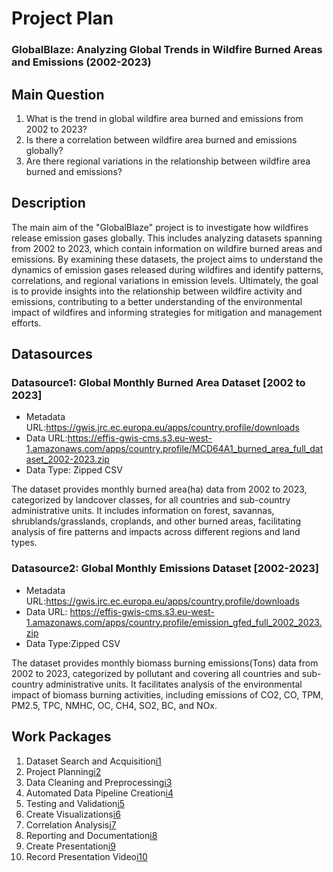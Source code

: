 # Project Plan

### GlobalBlaze: Analyzing Global Trends in Wildfire Burned Areas and Emissions (2002-2023)

## Main Question

1. What is the trend in global wildfire area burned and emissions from 2002 to 2023?
2. Is there a correlation between wildfire area burned and emissions globally?
3. Are there regional variations in the relationship between wildfire area burned and emissions?

## Description

<!-- Describe your data science project in max. 200 words. Consider writing about why and how you attempt it. -->
The main aim of the "GlobalBlaze" project is to investigate how wildfires release emission gases globally. This includes analyzing datasets spanning from 2002 to 2023, which contain information on
wildfire burned areas and emissions. By examining these datasets, the project aims to understand the dynamics of emission gases released during wildfires and identify patterns, correlations, and regional variations in emission levels. Ultimately, the goal is to provide insights into the relationship between wildfire activity and emissions, contributing to a better understanding of the environmental impact of wildfires and informing strategies for mitigation and management efforts.

## Datasources

<!-- Describe each datasources you plan to use in a section. Use the prefic "DatasourceX" where X is the id of the datasource. -->

### Datasource1: Global Monthly Burned Area Dataset [2002 to 2023]
* Metadata URL:https://gwis.jrc.ec.europa.eu/apps/country.profile/downloads
* Data URL:https://effis-gwis-cms.s3.eu-west-1.amazonaws.com/apps/country.profile/MCD64A1_burned_area_full_dataset_2002-2023.zip
* Data Type: Zipped CSV

The dataset provides monthly burned area(ha) data from 2002 to 2023, categorized by landcover classes, for all countries and sub-country administrative units. It includes information on forest, savannas, shrublands/grasslands, croplands, and other burned areas, facilitating analysis of fire patterns and impacts across different regions and land types.


### Datasource2: Global Monthly Emissions Dataset [2002-2023]
* Metadata URL:https://gwis.jrc.ec.europa.eu/apps/country.profile/downloads 
* Data URL: https://effis-gwis-cms.s3.eu-west-1.amazonaws.com/apps/country.profile/emission_gfed_full_2002_2023.zip
* Data Type:Zipped CSV

The dataset provides monthly biomass burning emissions(Tons) data from 2002 to 2023, categorized by pollutant and covering all countries and sub-country administrative units.  It facilitates analysis of the environmental impact of biomass burning activities, including emissions of CO2, CO, TPM, PM2.5, TPC, NMHC, OC, CH4, SO2, BC, and NOx.

## Work Packages

<!-- List of work packages ordered sequentially, each pointing to an issue with more details. -->

1. Dataset Search and Acquisition[i1]
2. Project Planning[i2] 
3. Data Cleaning and Preprocessing[i3] 
4. Automated Data Pipeline Creation[i4] 
5. Testing and Validation[i5]
6. Create Visualizations[i6] 
7. Correlation Analysis[i7] 
8. Reporting and Documentation[i8] 
9. Create Presentation[i9]
10. Record Presentation Video[i10]

[i1]: https://github.com/puni-ram48/MADE-SS2024/issues/1
[i2]: https://github.com/puni-ram48/MADE-SS2024/issues/2
[i3]: https://github.com/puni-ram48/MADE-SS2024/issues/3
[i4]: https://github.com/puni-ram48/MADE-SS2024/issues/4
[i5]: https://github.com/puni-ram48/MADE-SS2024/issues/5
[i6]: https://github.com/puni-ram48/MADE-SS2024/issues/6
[i7]: https://github.com/puni-ram48/MADE-SS2024/issues/7
[i8]: https://github.com/puni-ram48/MADE-SS2024/issues/8
[i9]: https://github.com/puni-ram48/MADE-SS2024/issues/9
[i10]: https://github.com/puni-ram48/MADE-SS2024/issues/10
